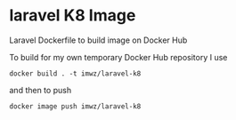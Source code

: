 # laravel K8 Image

Laravel Dockerfile to build image on Docker Hub


To build for my own temporary Docker Hub repository I use
```
docker build . -t imwz/laravel-k8
```


and then to push

```
docker image push imwz/laravel-k8
```